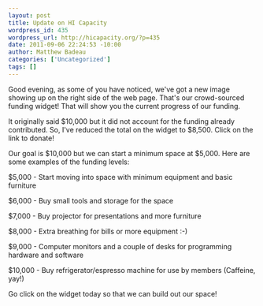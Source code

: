 ```yaml
--- 
layout: post
title: Update on HI Capacity
wordpress_id: 435
wordpress_url: http://hicapacity.org/?p=435
date: 2011-09-06 22:24:53 -10:00
author: Matthew Badeau
categories: ['Uncategorized']
tags: []
---
```

Good evening, as some of you have noticed, we've got a new image showing up on the right side of the web page. That's our crowd-sourced funding widget! That will show you the current progress of our funding.

It originally said $10,000 but it did not account for the funding already contributed. So, I've reduced the total on the widget to $8,500. Click on the link to donate!

Our goal is $10,000 but we can start a minimum space at $5,000. Here are some examples of the funding levels:

$5,000 - Start moving into space with minimum equipment and basic furniture

$6,000 - Buy small tools and storage for the space

$7,000 - Buy projector for presentations and more furniture

$8,000 - Extra breathing for bills or more equipment :-)

$9,000 - Computer monitors and a couple of desks for programming hardware and software

$10,000 - Buy refrigerator/espresso machine for use by members (Caffeine, yay!)

Go click on the widget today so that we can build out our space!
